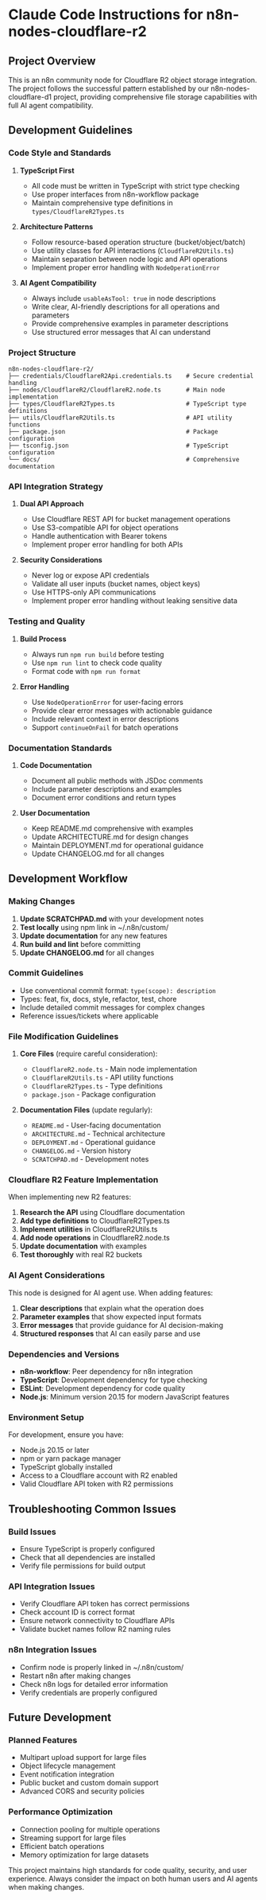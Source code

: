 # Claude Code Instructions for n8n-nodes-cloudflare-r2

## Project Overview

This is an n8n community node for Cloudflare R2 object storage integration. The project follows the successful pattern established by our n8n-nodes-cloudflare-d1 project, providing comprehensive file storage capabilities with full AI agent compatibility.

## Development Guidelines

### Code Style and Standards

1. **TypeScript First**
   - All code must be written in TypeScript with strict type checking
   - Use proper interfaces from n8n-workflow package
   - Maintain comprehensive type definitions in `types/CloudflareR2Types.ts`

2. **Architecture Patterns**
   - Follow resource-based operation structure (bucket/object/batch)
   - Use utility classes for API interactions (`CloudflareR2Utils.ts`)
   - Maintain separation between node logic and API operations
   - Implement proper error handling with `NodeOperationError`

3. **AI Agent Compatibility**
   - Always include `usableAsTool: true` in node descriptions
   - Write clear, AI-friendly descriptions for all operations and parameters
   - Provide comprehensive examples in parameter descriptions
   - Use structured error messages that AI can understand

### Project Structure

```
n8n-nodes-cloudflare-r2/
├── credentials/CloudflareR2Api.credentials.ts    # Secure credential handling
├── nodes/CloudflareR2/CloudflareR2.node.ts       # Main node implementation  
├── types/CloudflareR2Types.ts                    # TypeScript type definitions
├── utils/CloudflareR2Utils.ts                    # API utility functions
├── package.json                                  # Package configuration
├── tsconfig.json                                 # TypeScript configuration
└── docs/                                         # Comprehensive documentation
```

### API Integration Strategy

1. **Dual API Approach**
   - Use Cloudflare REST API for bucket management operations
   - Use S3-compatible API for object operations
   - Handle authentication with Bearer tokens
   - Implement proper error handling for both APIs

2. **Security Considerations**
   - Never log or expose API credentials
   - Validate all user inputs (bucket names, object keys)
   - Use HTTPS-only API communications
   - Implement proper error handling without leaking sensitive data

### Testing and Quality

1. **Build Process**
   - Always run `npm run build` before testing
   - Use `npm run lint` to check code quality
   - Format code with `npm run format`

2. **Error Handling**
   - Use `NodeOperationError` for user-facing errors
   - Provide clear error messages with actionable guidance
   - Include relevant context in error descriptions
   - Support `continueOnFail` for batch operations

### Documentation Standards

1. **Code Documentation**
   - Document all public methods with JSDoc comments
   - Include parameter descriptions and examples
   - Document error conditions and return types

2. **User Documentation**
   - Keep README.md comprehensive with examples
   - Update ARCHITECTURE.md for design changes
   - Maintain DEPLOYMENT.md for operational guidance
   - Update CHANGELOG.md for all changes

## Development Workflow

### Making Changes

1. **Update SCRATCHPAD.md** with your development notes
2. **Test locally** using npm link in ~/.n8n/custom/
3. **Update documentation** for any new features
4. **Run build and lint** before committing
5. **Update CHANGELOG.md** for all changes

### Commit Guidelines

- Use conventional commit format: `type(scope): description`
- Types: feat, fix, docs, style, refactor, test, chore
- Include detailed commit messages for complex changes
- Reference issues/tickets where applicable

### File Modification Guidelines

1. **Core Files** (require careful consideration):
   - `CloudflareR2.node.ts` - Main node implementation
   - `CloudflareR2Utils.ts` - API utility functions
   - `CloudflareR2Types.ts` - Type definitions
   - `package.json` - Package configuration

2. **Documentation Files** (update regularly):
   - `README.md` - User-facing documentation
   - `ARCHITECTURE.md` - Technical architecture
   - `DEPLOYMENT.md` - Operational guidance
   - `CHANGELOG.md` - Version history
   - `SCRATCHPAD.md` - Development notes

### Cloudflare R2 Feature Implementation

When implementing new R2 features:

1. **Research the API** using Cloudflare documentation
2. **Add type definitions** to CloudflareR2Types.ts
3. **Implement utilities** in CloudflareR2Utils.ts
4. **Add node operations** in CloudflareR2.node.ts
5. **Update documentation** with examples
6. **Test thoroughly** with real R2 buckets

### AI Agent Considerations

This node is designed for AI agent use. When adding features:

1. **Clear descriptions** that explain what the operation does
2. **Parameter examples** that show expected input formats
3. **Error messages** that provide guidance for AI decision-making
4. **Structured responses** that AI can easily parse and use

### Dependencies and Versions

- **n8n-workflow**: Peer dependency for n8n integration
- **TypeScript**: Development dependency for type checking
- **ESLint**: Development dependency for code quality
- **Node.js**: Minimum version 20.15 for modern JavaScript features

### Environment Setup

For development, ensure you have:
- Node.js 20.15 or later
- npm or yarn package manager
- TypeScript globally installed
- Access to a Cloudflare account with R2 enabled
- Valid Cloudflare API token with R2 permissions

## Troubleshooting Common Issues

### Build Issues
- Ensure TypeScript is properly configured
- Check that all dependencies are installed
- Verify file permissions for build output

### API Integration Issues
- Verify Cloudflare API token has correct permissions
- Check account ID is correct format
- Ensure network connectivity to Cloudflare APIs
- Validate bucket names follow R2 naming rules

### n8n Integration Issues
- Confirm node is properly linked in ~/.n8n/custom/
- Restart n8n after making changes
- Check n8n logs for detailed error information
- Verify credentials are properly configured

## Future Development

### Planned Features
- Multipart upload support for large files
- Object lifecycle management
- Event notification integration
- Public bucket and custom domain support
- Advanced CORS and security policies

### Performance Optimization
- Connection pooling for multiple operations
- Streaming support for large files
- Efficient batch operations
- Memory optimization for large datasets

This project maintains high standards for code quality, security, and user experience. Always consider the impact on both human users and AI agents when making changes.